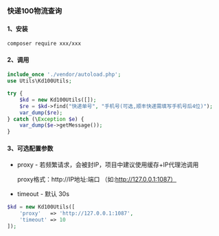 ### 快递100物流查询
#### 1、安装
```shell
composer require xxx/xxx
```

#### 2、调用
```php
include_once './vendor/autoload.php';
use Utils\Kd100Utils;

try {
    $kd = new Kd100Utils([]);
    $re = $kd->find("快递单号", "手机号(可选,顺丰快递需填写手机号后4位)");
    var_dump($re);
} catch (\Exception $e) {
    var_dump($e->getMessage());
}
```

#### 3、可选配置参数

- proxy - 若频繁请求，会被封IP，项目中建议使用缓存+IP代理池调用

   proxy格式：http://IP地址:端口 （如:http://127.0.0.1:1087）

- timeout - 默认 30s

```php
$kd = new Kd100Utils([
    'proxy'   => 'http://127.0.0.1:1087',
    'timeout' => 10
]);
```

